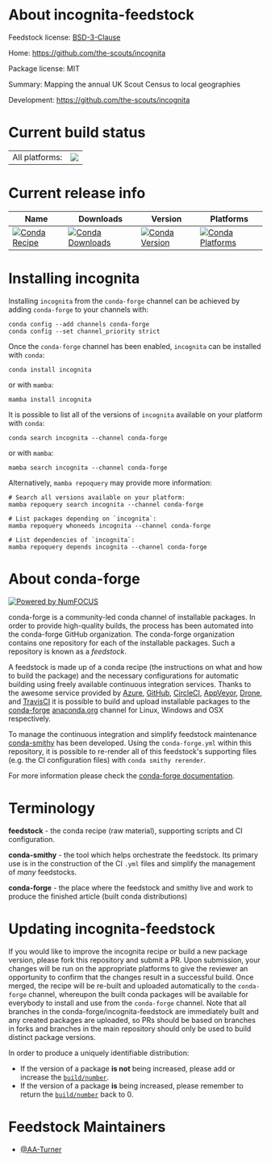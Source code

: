 About incognita-feedstock
=========================

Feedstock license: [BSD-3-Clause](https://github.com/conda-forge/incognita-feedstock/blob/main/LICENSE.txt)

Home: https://github.com/the-scouts/incognita

Package license: MIT

Summary: Mapping the annual UK Scout Census to local geographies

Development: https://github.com/the-scouts/incognita

Current build status
====================


<table><tr><td>All platforms:</td>
    <td>
      <a href="https://dev.azure.com/conda-forge/feedstock-builds/_build/latest?definitionId=12173&branchName=main">
        <img src="https://dev.azure.com/conda-forge/feedstock-builds/_apis/build/status/incognita-feedstock?branchName=main">
      </a>
    </td>
  </tr>
</table>

Current release info
====================

| Name | Downloads | Version | Platforms |
| --- | --- | --- | --- |
| [![Conda Recipe](https://img.shields.io/badge/recipe-incognita-green.svg)](https://anaconda.org/conda-forge/incognita) | [![Conda Downloads](https://img.shields.io/conda/dn/conda-forge/incognita.svg)](https://anaconda.org/conda-forge/incognita) | [![Conda Version](https://img.shields.io/conda/vn/conda-forge/incognita.svg)](https://anaconda.org/conda-forge/incognita) | [![Conda Platforms](https://img.shields.io/conda/pn/conda-forge/incognita.svg)](https://anaconda.org/conda-forge/incognita) |

Installing incognita
====================

Installing `incognita` from the `conda-forge` channel can be achieved by adding `conda-forge` to your channels with:

```
conda config --add channels conda-forge
conda config --set channel_priority strict
```

Once the `conda-forge` channel has been enabled, `incognita` can be installed with `conda`:

```
conda install incognita
```

or with `mamba`:

```
mamba install incognita
```

It is possible to list all of the versions of `incognita` available on your platform with `conda`:

```
conda search incognita --channel conda-forge
```

or with `mamba`:

```
mamba search incognita --channel conda-forge
```

Alternatively, `mamba repoquery` may provide more information:

```
# Search all versions available on your platform:
mamba repoquery search incognita --channel conda-forge

# List packages depending on `incognita`:
mamba repoquery whoneeds incognita --channel conda-forge

# List dependencies of `incognita`:
mamba repoquery depends incognita --channel conda-forge
```


About conda-forge
=================

[![Powered by
NumFOCUS](https://img.shields.io/badge/powered%20by-NumFOCUS-orange.svg?style=flat&colorA=E1523D&colorB=007D8A)](https://numfocus.org)

conda-forge is a community-led conda channel of installable packages.
In order to provide high-quality builds, the process has been automated into the
conda-forge GitHub organization. The conda-forge organization contains one repository
for each of the installable packages. Such a repository is known as a *feedstock*.

A feedstock is made up of a conda recipe (the instructions on what and how to build
the package) and the necessary configurations for automatic building using freely
available continuous integration services. Thanks to the awesome service provided by
[Azure](https://azure.microsoft.com/en-us/services/devops/), [GitHub](https://github.com/),
[CircleCI](https://circleci.com/), [AppVeyor](https://www.appveyor.com/),
[Drone](https://cloud.drone.io/welcome), and [TravisCI](https://travis-ci.com/)
it is possible to build and upload installable packages to the
[conda-forge](https://anaconda.org/conda-forge) [anaconda.org](https://anaconda.org/)
channel for Linux, Windows and OSX respectively.

To manage the continuous integration and simplify feedstock maintenance
[conda-smithy](https://github.com/conda-forge/conda-smithy) has been developed.
Using the ``conda-forge.yml`` within this repository, it is possible to re-render all of
this feedstock's supporting files (e.g. the CI configuration files) with ``conda smithy rerender``.

For more information please check the [conda-forge documentation](https://conda-forge.org/docs/).

Terminology
===========

**feedstock** - the conda recipe (raw material), supporting scripts and CI configuration.

**conda-smithy** - the tool which helps orchestrate the feedstock.
                   Its primary use is in the construction of the CI ``.yml`` files
                   and simplify the management of *many* feedstocks.

**conda-forge** - the place where the feedstock and smithy live and work to
                  produce the finished article (built conda distributions)


Updating incognita-feedstock
============================

If you would like to improve the incognita recipe or build a new
package version, please fork this repository and submit a PR. Upon submission,
your changes will be run on the appropriate platforms to give the reviewer an
opportunity to confirm that the changes result in a successful build. Once
merged, the recipe will be re-built and uploaded automatically to the
`conda-forge` channel, whereupon the built conda packages will be available for
everybody to install and use from the `conda-forge` channel.
Note that all branches in the conda-forge/incognita-feedstock are
immediately built and any created packages are uploaded, so PRs should be based
on branches in forks and branches in the main repository should only be used to
build distinct package versions.

In order to produce a uniquely identifiable distribution:
 * If the version of a package **is not** being increased, please add or increase
   the [``build/number``](https://docs.conda.io/projects/conda-build/en/latest/resources/define-metadata.html#build-number-and-string).
 * If the version of a package **is** being increased, please remember to return
   the [``build/number``](https://docs.conda.io/projects/conda-build/en/latest/resources/define-metadata.html#build-number-and-string)
   back to 0.

Feedstock Maintainers
=====================

* [@AA-Turner](https://github.com/AA-Turner/)

